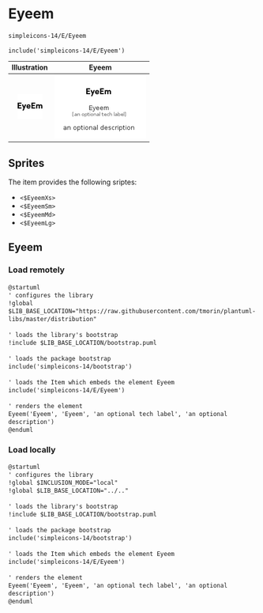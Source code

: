 # Eyeem


```text
simpleicons-14/E/Eyeem
```

```text
include('simpleicons-14/E/Eyeem')
```



| Illustration | Eyeem |
| :---: | :---: |
| ![illustration for Illustration](../../simpleicons-14/E/Eyeem.png) | ![illustration for Eyeem](../../simpleicons-14/E/Eyeem.Local.png) |



## Sprites
The item provides the following sriptes:

- `<$EyeemXs>`
- `<$EyeemSm>`
- `<$EyeemMd>`
- `<$EyeemLg>`





## Eyeem

### Load remotely
```plantuml
@startuml
' configures the library
!global $LIB_BASE_LOCATION="https://raw.githubusercontent.com/tmorin/plantuml-libs/master/distribution"

' loads the library's bootstrap
!include $LIB_BASE_LOCATION/bootstrap.puml

' loads the package bootstrap
include('simpleicons-14/bootstrap')

' loads the Item which embeds the element Eyeem
include('simpleicons-14/E/Eyeem')

' renders the element
Eyeem('Eyeem', 'Eyeem', 'an optional tech label', 'an optional description')
@enduml
```

### Load locally
```plantuml
@startuml
' configures the library
!global $INCLUSION_MODE="local"
!global $LIB_BASE_LOCATION="../.."

' loads the library's bootstrap
!include $LIB_BASE_LOCATION/bootstrap.puml

' loads the package bootstrap
include('simpleicons-14/bootstrap')

' loads the Item which embeds the element Eyeem
include('simpleicons-14/E/Eyeem')

' renders the element
Eyeem('Eyeem', 'Eyeem', 'an optional tech label', 'an optional description')
@enduml
```

